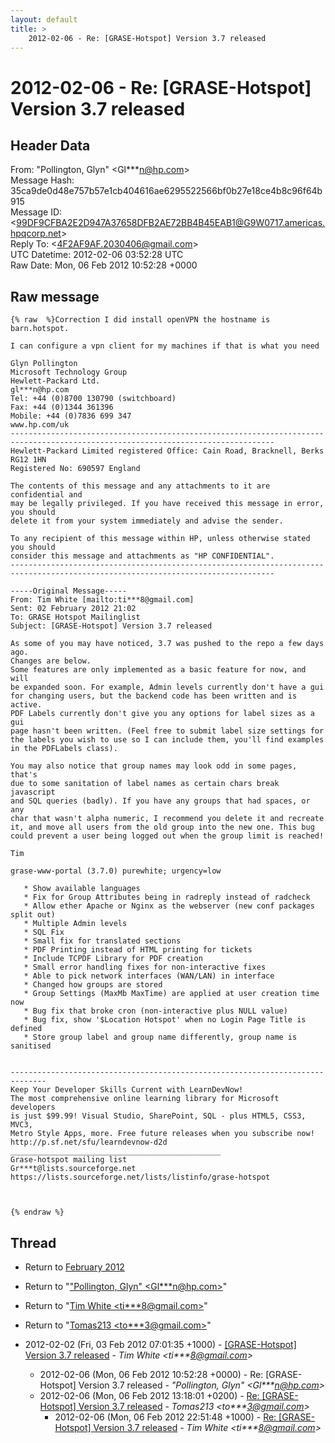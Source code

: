 ```yaml
---
layout: default
title: >
    2012-02-06 - Re: [GRASE-Hotspot] Version 3.7 released
---
```


# 2012-02-06 - Re: [GRASE-Hotspot] Version 3.7 released

## Header Data

From: "Pollington, Glyn" \<Gl***n@hp.com\><br>
Message Hash: 35ca9de0d48e757b57e1cb404616ae6295522566bf0b27e18ce4b8c96f64b915<br>
Message ID: \<99DF9CFBA2E2D947A37658DFB2AE72BB4B45EAB1@G9W0717.americas.hpqcorp.net\><br>
Reply To: \<4F2AF9AF.2030406@gmail.com\><br>
UTC Datetime: 2012-02-06 03:52:28 UTC<br>
Raw Date: Mon, 06 Feb 2012 10:52:28 +0000<br>

## Raw message

```
{% raw  %}Correction I did install openVPN the hostname is barn.hotspot.

I can configure a vpn client for my machines if that is what you need

Glyn Pollington
Microsoft Technology Group
Hewlett-Packard Ltd.
gl***n@hp.com
Tel: +44 (0)8700 130790 (switchboard)
Fax: +44 (0)1344 361396
Mobile: +44 (0)7836 699 347
www.hp.com/uk
---------------------------------------------------------------------------------------------------------------------------------
Hewlett-Packard Limited registered Office: Cain Road, Bracknell, Berks RG12 1HN
Registered No: 690597 England

The contents of this message and any attachments to it are confidential and
may be legally privileged. If you have received this message in error, you should
delete it from your system immediately and advise the sender.

To any recipient of this message within HP, unless otherwise stated you should
consider this message and attachments as "HP CONFIDENTIAL".
---------------------------------------------------------------------------------------------------------------------------------

-----Original Message-----
From: Tim White [mailto:ti***8@gmail.com] 
Sent: 02 February 2012 21:02
To: GRASE Hotspot Mailinglist
Subject: [GRASE-Hotspot] Version 3.7 released

As some of you may have noticed, 3.7 was pushed to the repo a few days ago.
Changes are below.
Some features are only implemented as a basic feature for now, and will 
be expanded soon. For example, Admin levels currently don't have a gui 
for changing users, but the backend code has been written and is active. 
PDF Labels currently don't give you any options for label sizes as a gui 
page hasn't been written. (Feel free to submit label size settings for 
the labels you wish to use so I can include them, you'll find examples 
in the PDFLabels class).

You may also notice that group names may look odd in some pages, that's 
due to some sanitation of label names as certain chars break javascript 
and SQL queries (badly). If you have any groups that had spaces, or any 
char that wasn't alpha numeric, I recommend you delete it and recreate 
it, and move all users from the old group into the new one. This bug 
could prevent a user being logged out when the group limit is reached!

Tim

grase-www-portal (3.7.0) purewhite; urgency=low

   * Show available languages
   * Fix for Group Attributes being in radreply instead of radcheck
   * Allow ether Apache or Nginx as the webserver (new conf packages 
split out)
   * Multiple Admin levels
   * SQL Fix
   * Small fix for translated sections
   * PDF Printing instead of HTML printing for tickets
   * Include TCPDF Library for PDF creation
   * Small error handling fixes for non-interactive fixes
   * Able to pick network interfaces (WAN/LAN) in interface
   * Changed how groups are stored
   * Group Settings (MaxMb MaxTime) are applied at user creation time now
   * Bug fix that broke cron (non-interactive plus NULL value)
   * Bug fix, show '$Location Hotspot' when no Login Page Title is defined
   * Store group label and group name differently, group name is sanitised


------------------------------------------------------------------------------
Keep Your Developer Skills Current with LearnDevNow!
The most comprehensive online learning library for Microsoft developers
is just $99.99! Visual Studio, SharePoint, SQL - plus HTML5, CSS3, MVC3,
Metro Style Apps, more. Free future releases when you subscribe now!
http://p.sf.net/sfu/learndevnow-d2d
_______________________________________________
Grase-hotspot mailing list
Gr***t@lists.sourceforge.net
https://lists.sourceforge.net/lists/listinfo/grase-hotspot



{% endraw %}
```

## Thread

+ Return to [February 2012](/archive/2012/02)

+ Return to "["Pollington, Glyn" <Gl***n<span>@</span>hp.com>](/authors/gl___n_at_hp_com)"
+ Return to "[Tim White <ti***8<span>@</span>gmail.com>](/authors/ti___8_at_gmail_com)"
+ Return to "[Tomas213 <to***3<span>@</span>gmail.com>](/authors/to___3_at_gmail_com)"

+ 2012-02-02 (Fri, 03 Feb 2012 07:01:35 +1000) - [[GRASE-Hotspot] Version 3.7 released](/archive/2012/02/89e4a9b9382d4e6463f7ed38c2fb2131be10a169ad5172e6136ddd855dcc4291) - _Tim White \<ti***8@gmail.com\>_
  + 2012-02-06 (Mon, 06 Feb 2012 10:52:28 +0000) - Re: [GRASE-Hotspot] Version 3.7 released - _"Pollington, Glyn" \<Gl***n@hp.com\>_
  + 2012-02-06 (Mon, 06 Feb 2012 13:18:01 +0200) - [Re: [GRASE-Hotspot] Version 3.7 released](/archive/2012/02/2e0a78c1f4f82662a028d2a3e944e5fab534b54e29be0cf147cf80e9c4e737fc) - _Tomas213 \<to***3@gmail.com\>_
    + 2012-02-06 (Mon, 06 Feb 2012 22:51:48 +1000) - [Re: [GRASE-Hotspot] Version 3.7 released](/archive/2012/02/fcb34f820320a0ce4b013b5b3a2599c3b1802d4a2ddd5d121c39a4496e8643ae) - _Tim White \<ti***8@gmail.com\>_

